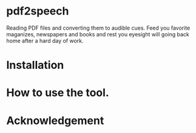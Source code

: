# pdf2speech

Reading PDF files and converting them to audible cues. Feed you favorite maganizes, newspapers and books and rest you eyesight will going back home after a hard day of work.

# Installation 

# How to use the tool.

# Acknowledgement



